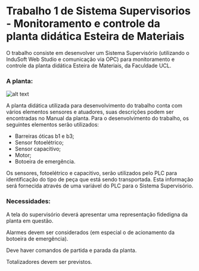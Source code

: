 # Trabalho 1 de Sistema Supervisorios - Monitoramento e controle da planta didática Esteira de Materiais

O trabalho consiste em desenvolver um Sistema Supervisório (utilizando o InduSoft Web Studio e comunicação via OPC) para monitoramento e controle da planta didática Esteira de Materiais, da Faculdade UCL.

### A planta:

![alt text](https://online.ucl.br/assets/courseware/v1/6ed4a3633da5d81bf49b65d9f7ece27b/asset-v1:UCLx+11684+2022-2+type@asset+block/esteira.jpg)

A planta didática utilizada para desenvolvimento do trabalho conta com vários elementos sensores e atuadores, suas descrições podem ser encontradas no Manual da planta. Para o desenvolvimento do trabalho, os seguintes elementos serão utilizados:


- Barreiras óticas b1 e b3;
- Sensor fotoelétrico;
- Sensor capacitivo;
- Motor;
- Botoeira de emergência.


Os sensores, fotoelétrico e capacitivo, serão utilizados pelo PLC para identificação do tipo de peça que está sendo transportada. Esta informação será fornecida através de uma variável do PLC para o Sistema Supervisório.

### Necessidades:

A tela do supervisório deverá apresentar uma representação fidedigna da planta em questão.



Alarmes devem ser considerados (em especial o de acionamento da botoeira de emergência).



Deve haver comandos de partida e parada da planta.



Totalizadores devem ser previstos.
